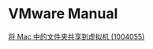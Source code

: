 # VMware Manual

[将 Mac 中的文件夹共享到虚拟机 (1004055)](https://kb.vmware.com/articleview?docid=1004055&lang=zh_CN)
